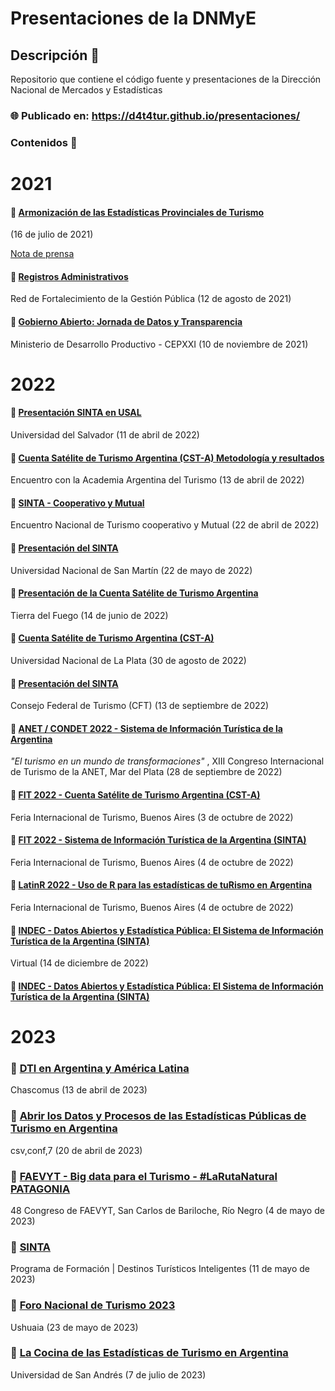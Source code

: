 
# Presentaciones de la DNMyE

<!-- badges: start -->
<!-- badges: end -->


## Descripción 💬

Repositorio que contiene el código fuente y presentaciones de la Dirección Nacional de Mercados y Estadísticas


### 🌐 Publicado en: https://d4t4tur.github.io/presentaciones/

### Contenidos 🧪

# 2021

#### 📌 [Armonización de las Estadísticas Provinciales de Turismo](https://tableros.yvera.tur.ar/recursos/presentaciones/2021.07.16_armonizacion.pdf)

(16 de julio de 2021)

[Nota de prensa](https://www.argentina.gob.ar/noticias/proyecto-federal-de-estadisticas-de-turismo)

#### 📌 [Registros Administrativos](https://tableros.yvera.tur.ar/recursos/presentaciones/2021.08.12_presentacion.pdf)

Red de Fortalecimiento de la Gestión Pública (12 de agosto de 2021)

#### 📌 [Gobierno Abierto: Jornada de Datos y Transparencia](https://tableros.yvera.tur.ar/recursos/presentaciones/2021.11.10_datos_y_transparencia.pdf)

Ministerio de Desarrollo Productivo - CEPXXI (10 de noviembre de 2021)

# 2022

#### 📌 [Presentación SINTA en USAL](https://tableros.yvera.tur.ar/recursos/presentaciones/2022.04.11_usal.pdf)

Universidad del Salvador (11 de abril de 2022)

#### 📌 [Cuenta Satélite de Turismo Argentina (CST-A) Metodología y resultados](https://tableros.yvera.tur.ar/recursos/presentaciones/2022.04.13_cst_academia.pdf)

Encuentro con la Academia Argentina del Turismo (13 de abril de 2022)

#### 📌 [SINTA - Cooperativo y Mutual](https://tableros.yvera.tur.ar/recursos/presentaciones/2022.04.22_sinta_cordoba.pdf)

Encuentro Nacional de Turismo cooperativo y Mutual (22 de abril de 2022)

#### 📌 [Presentación del SINTA](https://tableros.yvera.tur.ar/recursos/presentaciones/2022.05.20_unsam.pdf)

Universidad Nacional de San Martín (22 de mayo de 2022)

#### 📌 [Presentación de la Cuenta Satélite de Turismo Argentina](https://tableros.yvera.tur.ar/recursos/presentaciones/2022.06.14_cst_a_tdf.pdf)

Tierra del Fuego (14 de junio de 2022)

#### 📌 [Cuenta Satélite de Turismo Argentina (CST-A)](https://d4t4tur.github.io/presentaciones/unlp30agosto2022.html)

Universidad Nacional de La Plata (30 de agosto de 2022)

#### 📌 [Presentación del SINTA](https://tableros.yvera.tur.ar/recursos/presentaciones/2022.09.13_presentacion_cft.pdf)

Consejo Federal de Turismo (CFT) (13 de septiembre de 2022)


#### 📌 [ANET / CONDET 2022 - Sistema de Información Turística de la Argentina](https://d4t4tur.github.io/presentaciones/mdq29Sept2022.html)

_"El turismo en un mundo de transformaciones"_ , XIII Congreso Internacional de Turismo de la ANET, Mar del Plata (28 de septiembre de 2022)


#### 📌 [FIT 2022 - Cuenta Satélite de Turismo Argentina (CST-A) ](https://d4t4tur.github.io/presentaciones/fit_CST.html)

Feria Internacional de Turismo, Buenos Aires (3 de octubre de 2022)

#### 📌 [FIT 2022 - Sistema de Información Turística de la Argentina (SINTA)](https://d4t4tur.github.io/presentaciones/SINTA_FIT2022.html)

Feria Internacional de Turismo, Buenos Aires (4 de octubre de 2022)

#### 📌 [LatinR 2022 - Uso de R para las estadísticas de tuRismo en Argentina](https://d4t4tur.github.io/presentaciones/latinr2022.html)

Feria Internacional de Turismo, Buenos Aires (4 de octubre de 2022)

#### 📌 [INDEC - Datos Abiertos y Estadística Pública: El Sistema de Información Turística de la Argentina (SINTA)](https://d4t4tur.github.io/presentaciones/datos_abiertos_indec.html#1)

Virtual (14 de diciembre de 2022)

#### 📌 [INDEC - Datos Abiertos y Estadística Pública: El Sistema de Información Turística de la Argentina (SINTA)](https://d4t4tur.github.io/presentaciones/datos_abiertos_indec.html#1)

# 2023

### 📌 [DTI en Argentina y América Latina](https://tableros.yvera.tur.ar/recursos/presentaciones/2023.04.13_chascomus.pdf)

Chascomus (13 de abril de 2023)

### 📌 [Abrir los Datos y Procesos de las Estadísticas Públicas de Turismo en Argentina](https://tableros.yvera.tur.ar/recursos/presentaciones/2023.04.13_chascomus.pdf)

csv,conf,7 (20 de abril de 2023)

### 📌 [FAEVYT - Big data para el Turismo - #LaRutaNatural PATAGONIA](https://d4t4tur.github.io/faevyth_big_data_patagonia/#1)

48 Congreso de FAEVYT, San Carlos de Bariloche, Río Negro (4 de mayo de 2023)

### 📌 [SINTA](https://tableros.yvera.tur.ar/recursos/presentaciones/2023.05.11_dti_cfi.pdf)

Programa de Formación | Destinos Turísticos Inteligentes (11 de mayo de 2023)

### 📌 [Foro Nacional de Turismo 2023](https://d4t4tur.github.io/ppt_cft_ushuaia/cft_ushuaia_dnmye.html#1)

Ushuaia (23 de mayo de 2023)

### 📌 [La Cocina de las Estadísticas de Turismo en Argentina](https://tableros.yvera.tur.ar/recursos/presentaciones/2023.07.03_udesa.pdf)

Universidad de San Andrés (7 de julio de 2023)

